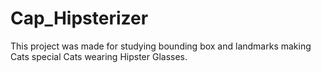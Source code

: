 # Cap_Hipsterizer
This project was made for studying bounding box and landmarks making Cats special Cats wearing Hipster Glasses.
